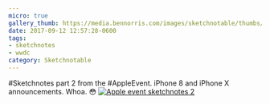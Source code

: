 ```yaml
---
micro: true
gallery_thumb: https://media.bennorris.com/images/sketchnotable/thumbs/apple-event-2017-sketchnote-02.jpg
date: 2017-09-12 12:57:28-0600
tags:
- sketchnotes
- wwdc
category: Sketchnotable
---
```


#Sketchnotes part 2 from the #AppleEvent. iPhone 8 and iPhone X announcements. Whoa. 😳 [![Apple event sketchnotes 2](https://media.bennorris.com/images/sketchnotable/apple-event-2017/apple-event-2017-sketchnote-02.jpg)](https://media.bennorris.com/images/sketchnotable/apple-event-2017/apple-event-2017-sketchnote-02.jpg)